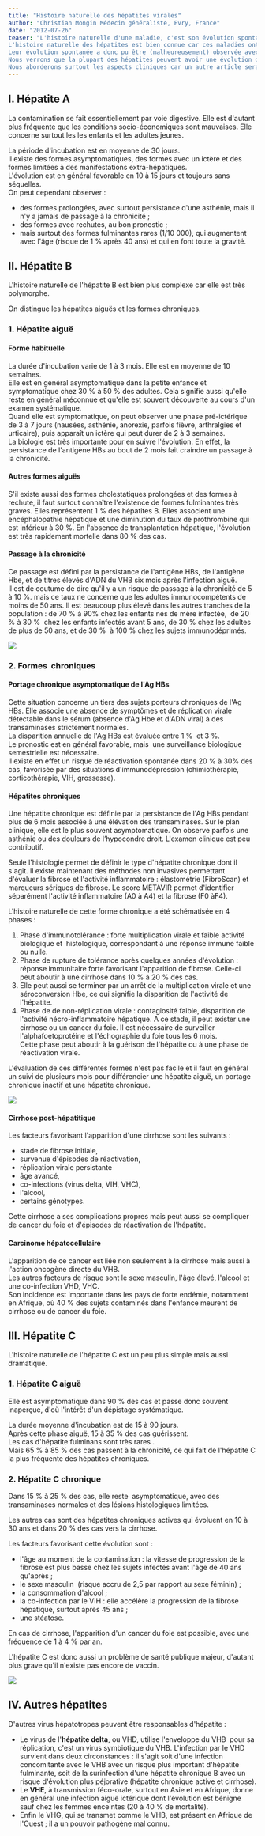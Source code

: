 ```yaml
---
title: "Histoire naturelle des hépatites virales"
author: "Christian Mongin Médecin généraliste, Evry, France"
date: "2012-07-26"
teaser: "L'histoire naturelle d'une maladie, c'est son évolution spontanée sans aucune intervention médicale. Une bonne connaissance de cette histoire naturelle permet d'évaluer la gravité d'une maladie. Plus une maladie est potentiellement grave, plus elle justifie la mise en œuvre de stratégies associant dépistage, prévention et traitement.  
L'histoire naturelle des hépatites est bien connue car ces maladies ont été  identifiées depuis longtemps, mais les premières approches thérapeutiques ne datent que de quelques années.  
Leur évolution spontanée a donc pu être (malheureusement) observée avec précision.  
Nous verrons que la plupart des hépatites peuvent avoir une évolution dramatique concernant des populations importantes, ce qui justifie une intensification des moyens utilisés pour les prévenir et les traiter.  
Nous aborderons surtout les aspects cliniques car un autre article sera consacré à la biologie des hépatites."
---
```


## I. Hépatite A

La contamination se fait essentiellement par voie digestive. Elle est d'autant plus fréquente que les conditions socio-économiques sont mauvaises. Elle concerne surtout les les enfants et les adultes jeunes.

La période d'incubation est en moyenne de 30 jours.  
Il existe des formes asymptomatiques, des formes avec un ictère et des formes limitées à des manifestations extra-hépatiques.  
L'évolution est en général favorable en 10 à 15 jours et toujours sans séquelles.  
On peut cependant observer :

*   des formes prolongées, avec surtout persistance d'une asthénie, mais il n'y a jamais de passage à la chronicité ;
*   des formes avec rechutes, au bon pronostic ;
*   mais surtout des formes fulminantes rares (1/10 000), qui augmentent avec l'âge (risque de 1 % après 40 ans) et qui en font toute la gravité.

## II. Hépatite B 

L'histoire naturelle de l'hépatite B est bien plus complexe car elle est très polymorphe.

On distingue les hépatites aiguës et les formes chroniques.

### 1. Hépatite aiguë

#### Forme habituelle 

La durée d'incubation varie de 1 à 3 mois. Elle est en moyenne de 10 semaines.  
Elle est en général asymptomatique dans la petite enfance et symptomatique chez 30 % à 50 % des adultes. Cela signifie aussi qu'elle reste en général méconnue et qu'elle est souvent découverte au cours d'un examen systématique.  
Quand elle est symptomatique, on peut observer une phase pré-ictérique de 3 à 7 jours (nausées, asthénie, anorexie, parfois fièvre, arthralgies et urticaire), puis apparaît un ictère qui peut durer de 2 à 3 semaines.  
La biologie est très importante pour en suivre l'évolution. En effet, la persistance de l'antigène HBs au bout de 2 mois fait craindre un passage à la chronicité.

#### Autres formes aiguës 

S'il existe aussi des formes cholestatiques prolongées et des formes à rechute, il faut surtout connaître l'existence de formes fulminantes très graves. Elles représentent 1 % des hépatites B. Elles associent une encéphalopathie hépatique et une diminution du taux de prothrombine qui est inférieur à 30 %. En l'absence de transplantation hépatique, l'évolution est très rapidement mortelle dans 80 % des cas.

#### Passage à la chronicité 

Ce passage est défini par la persistance de l'antigène HBs, de l'antigène Hbe, et de titres élevés d'ADN du VHB six mois après l'infection aiguë.  
Il est de coutume de dire qu'il y a un risque de passage à la chronicité de 5 à 10 %. mais ce taux ne concerne que les adultes immunocompétents de moins de 50 ans. Il est beaucoup plus élevé dans les autres tranches de la population : de 70 % à 90% chez les enfants nés de mère infectée,  de 20 % à 30 %  chez les enfants infectés avant 5 ans, de 30 % chez les adultes de plus de 50 ans, et de 30 %  à 100 % chez les sujets immunodéprimés.

![](page-8-1-tableau-hbv-noir.jpg)


### 2. Formes  chroniques

#### Portage chronique asymptomatique de l'Ag HBs

Cette situation concerne un tiers des sujets porteurs chroniques de l'Ag HBs. Elle associe une absence de symptômes et de réplication virale détectable dans le sérum (absence d'Ag Hbe et d'ADN viral) à des transaminases strictement normales.  
La disparition annuelle de l'Ag HBs est évaluée entre 1 %  et 3 %.  
Le pronostic est en général favorable, mais  une surveillance biologique semestrielle est nécessaire.  
Il existe en effet un risque de réactivation spontanée dans 20 % à 30% des cas, favorisée par des situations d'immunodépression (chimiothérapie, corticothérapie, VIH, grossesse).

#### Hépatites chroniques

Une hépatite chronique est définie par la persistance de l'Ag HBs pendant plus de 6 mois associée à une élévation des transaminases. Sur le plan clinique, elle est le plus souvent asymptomatique. On observe parfois une asthénie ou des douleurs de l’hypocondre droit. L'examen clinique est peu contributif.

Seule l'histologie permet de définir le type d'hépatite chronique dont il s'agit. Il existe maintenant des méthodes non invasives permettant d'évaluer la fibrose et l'activité inflammatoire : élastométrie (FibroScan) et marqueurs sériques de fibrose. Le score METAVIR permet d'identifier séparément l'activité inflammatoire (A0 à A4) et la fibrose (F0 àF4).

L'histoire naturelle de cette forme chronique a été schématisée en 4 phases :

1.  Phase d'immunotolérance : forte multiplication virale et faible activité biologique et  histologique, correspondant à une réponse immune faible ou nulle.
2.  Phase de rupture de tolérance après quelques années d'évolution : réponse immunitaire forte favorisant l'apparition de fibrose. Celle-ci peut aboutir à une cirrhose dans 10 % à 20 % des cas.
3.  Elle peut aussi se terminer par un arrêt de la multiplication virale et une séroconversion Hbe, ce qui signifie la disparition de l'activité de l'hépatite.
4.  Phase de de non-réplication virale : contagiosité faible, disparition de l'activité nécro-inflammatoire hépatique. A ce stade, il peut exister une cirrhose ou un cancer du foie. Il est nécessaire de surveiller l'alphafoetoprotéine et l'échographie du foie tous les 6 mois.  
    Cette phase peut aboutir à la guérison de l'hépatite ou à une phase de réactivation virale.

L'évaluation de ces différentes formes n'est pas facile et il faut en général un suivi de plusieurs mois pour différencier une hépatite aiguë, un portage chronique inactif et une hépatite chronique.

![](page-8-hbv.JPG)


#### Cirrhose post-hépatitique

Les facteurs favorisant l'apparition d'une cirrhose sont les suivants :

*   stade de fibrose initiale,
*   survenue d'épisodes de réactivation,
*   réplication virale persistante
*   âge avancé,
*   co-infections (virus delta, VIH, VHC),
*   l'alcool,
*   certains génotypes.

Cette cirrhose a ses complications propres mais peut aussi se compliquer de cancer du foie et d'épisodes de réactivation de l'hépatite.

#### Carcinome hépatocellulaire

L'apparition de ce cancer est liée non seulement à la cirrhose mais aussi à l'action oncogène directe du VHB.  
Les autres facteurs de risque sont le sexe masculin, l'âge élevé, l'alcool et une co-infection VHD, VHC.  
Son incidence est importante dans les pays de forte endémie, notamment en Afrique, où 40 % des sujets contaminés dans l'enfance meurent de cirrhose ou de cancer du foie.

## III. Hépatite C

L'histoire naturelle de l'hépatite C est un peu plus simple mais aussi dramatique.

### 1. Hépatite C aiguë

Elle est asymptomatique dans 90 % des cas et passe donc souvent inaperçue, d'où l'intérêt d'un dépistage systématique.

La durée moyenne d'incubation est de 15 à 90 jours.  
Après cette phase aiguë, 15 à 35 % des cas guérissent.  
Les cas d'hépatite fulminans sont très rares .  
Mais 65 % à 85 % des cas passent à la chronicité, ce qui fait de l'hépatite C la plus fréquente des hépatites chroniques.

### 2. Hépatite C chronique

Dans 15 % à 25 % des cas, elle reste  asymptomatique, avec des transaminases normales et des lésions histologiques limitées.

Les autres cas sont des hépatites chroniques actives qui évoluent en 10 à 30 ans et dans 20 % des cas vers la cirrhose.

Les facteurs favorisant cette évolution sont :

*   l'âge au moment de la contamination : la vitesse de progression de la fibrose est plus basse chez les sujets infectés avant l'âge de 40 ans qu'après ;
*   le sexe masculin  (risque accru de 2,5 par rapport au sexe féminin) ;
*   la consommation d'alcool ;
*   la co-infection par le VIH : elle accélère la progression de la fibrose hépatique, surtout après 45 ans ;
*   une stéatose.

En cas de cirrhose, l'apparition d'un cancer du foie est possible, avec une fréquence de 1 à 4 % par an.

L'hépatite C est donc aussi un problème de santé publique majeur, d'autant plus grave qu'il n'existe pas encore de vaccin.

![](page-7-tableau-hcv-noir.jpg)


## IV. Autres hépatites

D'autres virus hépatotropes peuvent être responsables d'hépatite :

*   Le virus de l'**hépatite delta**, ou VHD, utilise l'enveloppe du VHB  pour sa réplication, c'est un virus symbiotique du VHB. L'infection par le VHD survient dans deux circonstances : il s'agit soit d'une infection concomitante avec le VHB avec un risque plus important d'hépatite fulminante, soit de la surinfection d'une hépatite chronique B avec un risque d'évolution plus péjorative (hépatite chronique active et cirrhose).
*   Le **VHE**, à transmission féco-orale, surtout en Asie et en Afrique, donne en général une infection aiguë ictérique dont l'évolution est bénigne sauf chez les femmes enceintes (20 à 40 % de mortalité).
*   Enfin le VHG, qui se transmet comme le VHB, est présent en Afrique de l'Ouest ; il a un pouvoir pathogène mal connu.